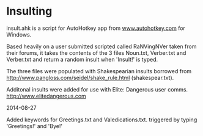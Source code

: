 Insulting
=========

insult.ahk is a script for AutoHotkey app from www.autohotkey.com for Windows.

Based heavily on a user submitted scripted called RaNVingNVer taken from their forums, it takes the contents of the 3 files Noun.txt, Verber.txt and Verber.txt and return a random insult when 'Insult!' is typed.

The three files were populated with Shakespearian insults borrowed from http://www.pangloss.com/seidel/shake_rule.html (shakespear.txt).

Additonal insults were added for use with Elite: Dangerous user comms. http://www.elitedangerous.com

2014-08-27

Added keywords for Greetings.txt and Valedications.txt. triggered by typing 'Greetings!' and 'Bye!'